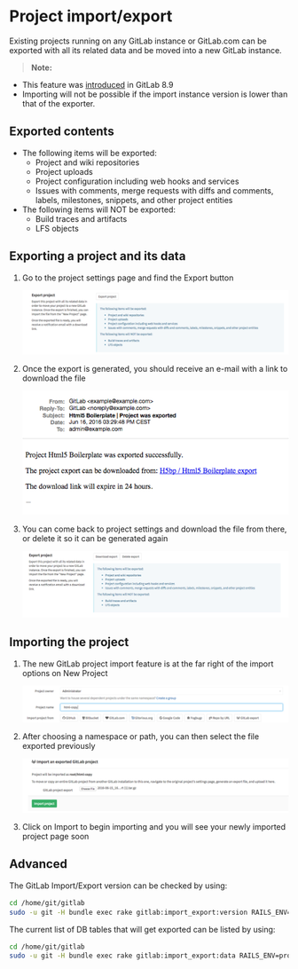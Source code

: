 # Project import/export

Existing projects running on any GitLab instance or GitLab.com can be exported
with all its related data and be moved into a new GitLab instance.

>**Note:** 
  - This feature was [introduced][ce-3050] in GitLab 8.9
  - Importing will not be possible if the import instance version is lower
  than that of the exporter.
 
## Exported contents
 
- The following items will be exported:
  - Project and wiki repositories
  - Project uploads
  - Project configuration including web hooks and services
  - Issues with comments, merge requests with diffs and comments, labels, milestones, snippets,
   and other project entities
- The following items will NOT be exported:
  - Build traces and artifacts
  - LFS objects

## Exporting a project and its data 

1. Go to the project settings page and find the Export button

    ![export_1](./img/export_1.png)

1. Once the export is generated, you should receive an e-mail with a link to download the file

    ![export_3](./img/export_3.png)

1. You can come back to project settings and download the file from there, or delete it so it
can be generated again

    ![export_4](./img/export_4.png)

## Importing the project

1. The new GitLab project import feature is at the far right of the import options on New Project

    ![import_1](./img/import_1.png)

1. After choosing a namespace or path, you can then select the file exported previously

    ![import_2](./img/import_2.png)

1. Click on Import to begin importing  and you will see your newly imported project page soon


## Advanced

The GitLab Import/Export version can be checked by using:

```bash
cd /home/git/gitlab
sudo -u git -H bundle exec rake gitlab:import_export:version RAILS_ENV=production
```

The current list of DB tables that will get exported can be listed by using:

```bash
cd /home/git/gitlab
sudo -u git -H bundle exec rake gitlab:import_export:data RAILS_ENV=production
```

[ce-3050]: https://gitlab.com/gitlab-org/gitlab-ce/issues/3050
